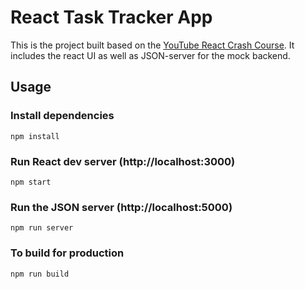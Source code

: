 # React Task Tracker App

This is the project built based on the [YouTube React Crash Course](https://www.youtube.com/watch?v=w7ejDZ8SWv8). It includes the react UI as well as JSON-server for the mock backend.

## Usage

### Install dependencies

```
npm install
```

### Run React dev server (http://localhost:3000)

```
npm start
```

### Run the JSON server (http://localhost:5000)

```
npm run server
```

### To build for production

```
npm run build
```